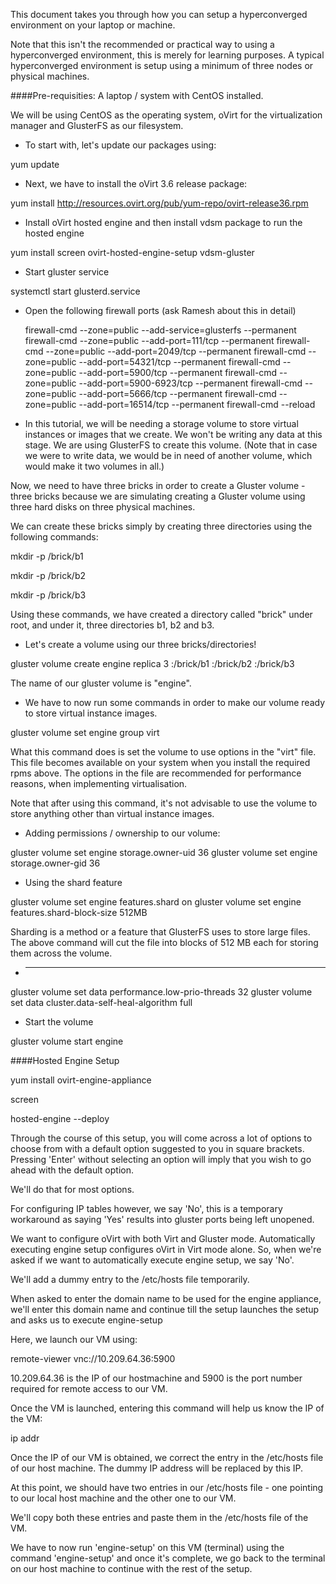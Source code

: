 This document takes you through how you can setup a hyperconverged environment on your laptop or machine. 

Note that this isn't the recommended or practical way to using a hyperconverged environment, this is merely for learning purposes. A typical hyperconverged environment is setup using a minimum of three nodes or physical machines.

####Pre-requisities: A laptop / system with CentOS installed.

We will be using CentOS as the operating system, oVirt for the virtualization manager and GlusterFS as our filesystem.

* To start with, let's update our packages using:

yum update

* Next, we have to install the oVirt 3.6 release package:

yum install http://resources.ovirt.org/pub/yum-repo/ovirt-release36.rpm

* Install oVirt hosted engine and then install vdsm package to run the hosted engine

yum install screen ovirt-hosted-engine-setup vdsm-gluster

* Start gluster service

systemctl start glusterd.service

* Open the following firewall ports (ask Ramesh about this in detail)

  firewall-cmd  --zone=public --add-service=glusterfs --permanent
  firewall-cmd --zone=public --add-port=111/tcp --permanent
  firewall-cmd --zone=public --add-port=2049/tcp --permanent
  firewall-cmd --zone=public --add-port=54321/tcp --permanent
  firewall-cmd --zone=public --add-port=5900/tcp --permanent
  firewall-cmd --zone=public --add-port=5900-6923/tcp --permanent
  firewall-cmd --zone=public --add-port=5666/tcp --permanent
  firewall-cmd --zone=public --add-port=16514/tcp --permanent
  firewall-cmd --reload 
  
* In this tutorial, we will be needing a storage volume to store virtual instances or images that we create. We won't be writing any data at this stage. We are using GlusterFS to create this volume. 
(Note that in case we were to write data, we would be in need of another volume, which would make it two volumes in all.)

Now, we need to have three bricks in order to create a Gluster volume - three bricks because we are simulating creating a Gluster volume using three hard disks on three physical machines.

We can create these bricks simply by creating three directories using the following commands:

mkdir -p /brick/b1

mkdir -p /brick/b2

mkdir -p /brick/b3

Using these commands, we have created a directory called "brick" under root, and under it, three directories b1, b2 and b3. 

* Let's create a volume using our three bricks/directories!

gluster volume create engine replica 3 <local system IP>:/brick/b1 <local system IP>:/brick/b2 <local system IP>:/brick/b3

The name of our gluster volume is "engine".

* We have to now run some commands in order to make our volume ready to store virtual instance images.

gluster volume set engine group virt

What this command does is set the volume to use options in the "virt" file. This file becomes available on your system when you install the required rpms above. The options in the file are recommended for performance reasons, when implementing virtualisation. 

Note that after using this command, it's not advisable to use the volume to store anything other than virtual instance images. 

* Adding permissions / ownership to our volume:

gluster volume set engine storage.owner-uid 36
gluster volume set engine storage.owner-gid 36

* Using the shard feature

gluster volume set engine  features.shard on
gluster volume set engine features.shard-block-size 512MB

Sharding is a method or a feature that GlusterFS uses to store large files. The above command will cut the file into blocks of 512 MB each for storing them across the volume.

* ______

gluster volume set data performance.low-prio-threads 32
gluster volume set data cluster.data-self-heal-algorithm full


* Start the volume

gluster volume start engine

####Hosted Engine Setup

yum install ovirt-engine-appliance

screen

hosted-engine --deploy

Through the course of this setup, you will come across a lot of options to choose from with a default option suggested to you in square brackets. Pressing 'Enter' without selecting an option will imply that you wish to go ahead with the default option.

We'll do that for most options. 

<insert screenshot of all commands>


For configuring IP tables however, we say 'No', this is a temporary workaround as saying 'Yes' results into gluster ports being left unopened.

<insert screenshot>

We want to configure oVirt with both Virt and Gluster mode. Automatically executing engine setup configures oVirt in Virt mode alone. So, when we're asked if we want to automatically execute engine setup, we say 'No'.

<insert screenshot>

We'll add a dummy entry to the /etc/hosts file temporarily. 

<insert screenshot>

When asked to enter the domain name to be used for the engine appliance, we'll enter this domain name and continue till the setup launches the setup and asks us to execute engine-setup

<insert screenshot>

Here, we launch our VM using:

remote-viewer vnc://10.209.64.36:5900

10.209.64.36 is the IP of our hostmachine and 5900 is the port number required for remote access to our VM.

Once the VM is launched, entering this command will help us know the IP of the VM:

ip addr


Once the IP of our VM is obtained, we correct the entry in the /etc/hosts file of our host machine. The dummy IP address will be replaced by this IP.

<insert screenshots>

At this point, we should have two entries in our /etc/hosts file - one pointing to our local host machine and the other one to our VM.

<insert screenshot>

We'll copy both these entries and paste them in the /etc/hosts file of the VM.

<insert screenshot>

We have to now run 'engine-setup' on this VM (terminal) using the command 'engine-setup' and once it's complete, we go back to the terminal on our host machine to continue with the rest of the setup.

<insert screenshot>










 
 











